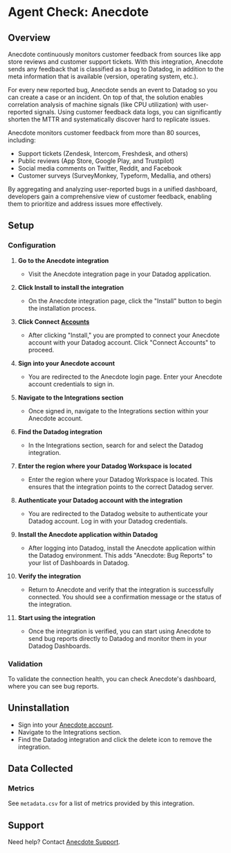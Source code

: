 # Agent Check: Anecdote

## Overview

Anecdote continuously monitors customer feedback from sources like app store reviews and customer support tickets. With this integration, Anecdote sends any feedback that is classified as a bug to Datadog, in addition to the meta information that is available (version, operating system, etc.).

For every new reported bug, Anecdote sends an event to Datadog so you can create a case or an incident. On top of that, the solution enables correlation analysis of machine signals (like CPU utilization) with user-reported signals.
Using customer feedback data logs, you can significantly shorten the MTTR and systematically discover hard to replicate issues.

Anecdote monitors customer feedback from more than 80 sources, including:

- Support tickets (Zendesk, Intercom, Freshdesk, and others)
- Public reviews (App Store, Google Play, and Trustpilot)
- Social media comments on Twitter, Reddit, and Facebook
- Customer surveys (SurveyMonkey, Typeform, Medallia, and others)

By aggregating and analyzing user-reported bugs in a unified dashboard, developers gain a comprehensive view of customer feedback, enabling them to prioritize and address issues more effectively.

## Setup

### Configuration

1. **Go to the Anecdote integration**
   - Visit the Anecdote integration page in your Datadog application.

2. **Click Install to install the integration**
   - On the Anecdote integration page, click the "Install" button to begin the installation process.

3. **Click Connect [Accounts][1]**
   - After clicking "Install," you are prompted to connect your Anecdote account with your Datadog account. Click "Connect Accounts" to proceed.

4. **Sign into your Anecdote account**
   - You are redirected to the Anecdote login page. Enter your Anecdote account credentials to sign in.

5. **Navigate to the Integrations section**
   - Once signed in, navigate to the Integrations section within your Anecdote account.

6. **Find the Datadog integration**
   - In the Integrations section, search for and select the Datadog integration.

7. **Enter the region where your Datadog Workspace is located**
   - Enter the region where your Datadog Workspace is located. This ensures that the integration points to the correct Datadog server.

8. **Authenticate your Datadog account with the integration**
   - You are redirected to the Datadog website to authenticate your Datadog account. Log in with your Datadog credentials.

9. **Install the Anecdote application within Datadog**
   - After logging into Datadog, install the Anecdote application within the Datadog environment. This adds "Anecdote: Bug Reports" to your list of Dashboards in Datadog.

10. **Verify the integration**
    - Return to Anecdote and verify that the integration is successfully connected. You should see a confirmation message or the status of the integration.

11. **Start using the integration**
    - Once the integration is verified, you can start using Anecdote to send bug reports directly to Datadog and monitor them in your Datadog Dashboards.

### Validation

To validate the connection health, you can check Anecdote's dashboard, where you can see bug reports.

## Uninstallation

- Sign into your [Anecdote account][1].
- Navigate to the Integrations section.
- Find the Datadog integration and click the delete icon to remove the integration.

## Data Collected

### Metrics
See `metadata.csv` for a list of metrics provided by this integration.

## Support

Need help? Contact [Anecdote Support][2].

[1]: app.anecdoteai.com
[2]: mailto:hello@anec.app


